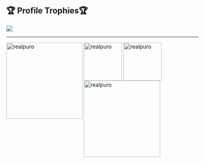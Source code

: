 <h2>🏆 Profile Trophies🏆</h2>
<img src="https://github-profile-trophy.vercel.app/?username=realpuro&column=8&theme=darkhub&no-frame=true"/>

---

<div>
  <img height="200" align="left" src="https://github-readme-stats.vercel.app/api?username=realpuro&show_icons=true&theme=github_dark&hide_border=true&include_all_commits=true" alt="realpuro"/>
  <img height="100" align="center" src="https://github-readme-stats.vercel.app/api/top-langs/?username=realpuro&show_icons=true&theme=github_dark&hide_border=true&layout=compact" alt="realpuro"/>
  <img height="100" align="center" src="https://github-readme-stats.vercel.app/api/pin/?username=realpuro&repo=PuroToolKit&show_icons=true&theme=github_dark&hide_border=true&locale=en&layout=compact" alt="realpuro"/>
  <img height="200" align="left" src="https://github-readme-streak-stats.herokuapp.com/?user=realpuro&theme=github-dark-blue&hide_border=true" alt="realpuro" />
</div>
